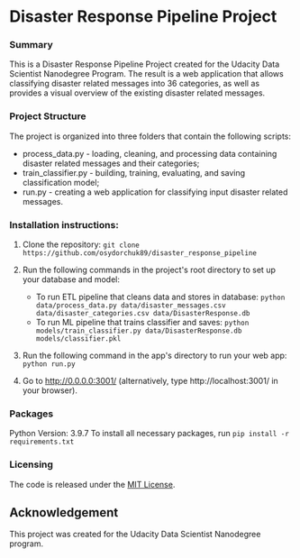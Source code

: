 # Disaster Response Pipeline Project

### Summary
This is a Disaster Response Pipeline Project created for the Udacity Data Scientist Nanodegree Program. The result is a web application that allows classifying disaster related messages into 36 categories, as well as provides a visual overview of the existing disaster related messages.

### Project Structure
The project is organized into three folders that contain the following scripts:
- process_data.py - loading, cleaning, and processing data containing disaster related messages and their categories;
- train_classifier.py - building, training, evaluating, and saving classification model;
- run.py - creating a web application for classifying input disaster related messages.

### Installation instructions:
1. Clone the repository:
    `git clone https://github.com/osydorchuk89/disaster_response_pipeline`

2. Run the following commands in the project's root directory to set up your database and model:

    - To run ETL pipeline that cleans data and stores in database:
        `python data/process_data.py data/disaster_messages.csv data/disaster_categories.csv data/DisasterResponse.db`
    - To run ML pipeline that trains classifier and saves:
        `python models/train_classifier.py data/DisasterResponse.db models/classifier.pkl`

3. Run the following command in the app's directory to run your web app:
    `python run.py`

4. Go to http://0.0.0.0:3001/ (alternatively, type http://localhost:3001/ in your browser).

### Packages
Python Version: 3.9.7
To install all necessary packages, run `pip install -r requirements.txt`

### Licensing
The code is released under the [MIT License](https://github.com/osydorchuk89/movie_box_office/blob/main/LICENSE).

## Acknowledgement
This project was created for the Udacity Data Scientist Nanodegree program.
